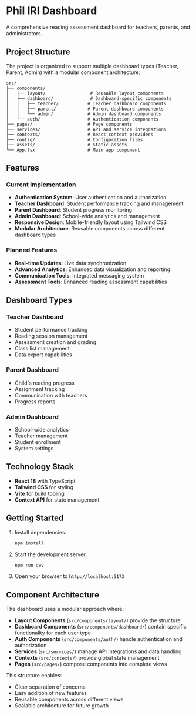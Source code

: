 # Phil IRI Dashboard

A comprehensive reading assessment dashboard for teachers, parents, and administrators.

## Project Structure

The project is organized to support multiple dashboard types (Teacher, Parent, Admin) with a modular component architecture:

```
src/
├── components/
│   ├── layout/                 # Reusable layout components
│   ├── dashboard/              # Dashboard-specific components
│   │   ├── teacher/           # Teacher dashboard components
│   │   ├── parent/            # Parent dashboard components
│   │   └── admin/             # Admin dashboard components
│   └── auth/                  # Authentication components
├── pages/                     # Page components
├── services/                  # API and service integrations
├── contexts/                  # React context providers
├── config/                    # Configuration files
├── assets/                    # Static assets
└── App.tsx                    # Main app component
```

## Features

### Current Implementation
- **Authentication System**: User authentication and authorization
- **Teacher Dashboard**: Student performance tracking and management
- **Parent Dashboard**: Student progress monitoring
- **Admin Dashboard**: School-wide analytics and management
- **Responsive Design**: Mobile-friendly layout using Tailwind CSS
- **Modular Architecture**: Reusable components across different dashboard types

### Planned Features
- **Real-time Updates**: Live data synchronization
- **Advanced Analytics**: Enhanced data visualization and reporting
- **Communication Tools**: Integrated messaging system
- **Assessment Tools**: Enhanced reading assessment capabilities

## Dashboard Types

### Teacher Dashboard
- Student performance tracking
- Reading session management
- Assessment creation and grading
- Class list management
- Data export capabilities

### Parent Dashboard
- Child's reading progress
- Assignment tracking
- Communication with teachers
- Progress reports

### Admin Dashboard
- School-wide analytics
- Teacher management
- Student enrollment
- System settings

## Technology Stack

- **React 18** with TypeScript
- **Tailwind CSS** for styling
- **Vite** for build tooling
- **Context API** for state management

## Getting Started

1. Install dependencies:
   ```bash
   npm install
   ```

2. Start the development server:
   ```bash
   npm run dev
   ```

3. Open your browser to `http://localhost:5173`

## Component Architecture

The dashboard uses a modular approach where:

- **Layout Components** (`src/components/layout/`) provide the structure
- **Dashboard Components** (`src/components/dashboard/`) contain specific functionality for each user type
- **Auth Components** (`src/components/auth/`) handle authentication and authorization
- **Services** (`src/services/`) manage API integrations and data handling
- **Contexts** (`src/contexts/`) provide global state management
- **Pages** (`src/pages/`) compose components into complete views

This structure enables:
- Clear separation of concerns
- Easy addition of new features
- Reusable components across different views
- Scalable architecture for future growth
